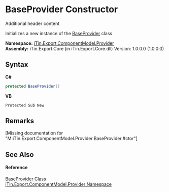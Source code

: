 # BaseProvider Constructor 
Additional header content 

Initializes a new instance of the <a href="f3556fb2-c7e1-5904-974e-18f789583e49">BaseProvider</a> class

**Namespace:**&nbsp;<a href="723a96b5-5779-2554-cf17-05149bfcb802">iTin.Export.ComponentModel.Provider</a><br />**Assembly:**&nbsp;iTin.Export.Core (in iTin.Export.Core.dll) Version: 1.0.0.0 (1.0.0.0)

## Syntax

**C#**<br />
``` C#
protected BaseProvider()
```

**VB**<br />
``` VB
Protected Sub New
```


## Remarks
\[Missing <remarks> documentation for "M:iTin.Export.ComponentModel.Provider.BaseProvider.#ctor"\]

## See Also


#### Reference
<a href="f3556fb2-c7e1-5904-974e-18f789583e49">BaseProvider Class</a><br /><a href="723a96b5-5779-2554-cf17-05149bfcb802">iTin.Export.ComponentModel.Provider Namespace</a><br />